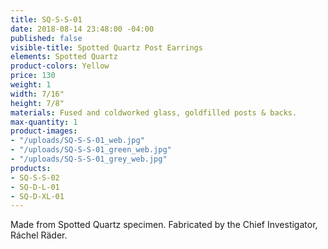 ```yaml
---
title: SQ-S-S-01
date: 2018-08-14 23:48:00 -04:00
published: false
visible-title: Spotted Quartz Post Earrings
elements: Spotted Quartz
product-colors: Yellow
price: 130
weight: 1
width: 7/16"
height: 7/8"
materials: Fused and coldworked glass, goldfilled posts & backs.
max-quantity: 1
product-images:
- "/uploads/SQ-S-S-01_web.jpg"
- "/uploads/SQ-S-S-01_green_web.jpg"
- "/uploads/SQ-S-S-01_grey_web.jpg"
products:
- SQ-S-S-02
- SQ-D-L-01
- SQ-D-XL-01
---
```


Made from Spotted Quartz specimen. Fabricated by the Chief Investigator, Ráchel Räder.